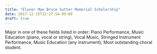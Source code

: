 ```yaml
---
title: "Elynor Mae Bruce Sutter Memorial Scholarship"
date: 2017-12-15T12:27:54-05:00
draft: true
---
```


Major in one of these fields listed in order: Piano Performance, Music Education (piano, vocal or string), Vocal Music, Stringed Instrument Performance, Music Education (any instrument); Most outstanding choral student.
